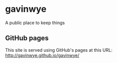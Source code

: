 gavinwye
========

A public place to keep things

## GitHub pages

This site is served using GitHub's pages at this URL: http://gavinwye.github.io/gavinwye/
